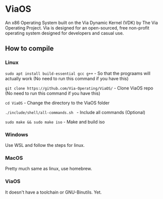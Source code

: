 # ViaOS
An x86 Operating System built on the Via Dynamic Kernel (VDK) by The Via Operating Project. Via is designed for an open-sourced, free non-profit operating system designed for developers and casual use.

## How to compile
### Linux
``` sudo apt install build-essential gcc g++ ``` - So that the prograams will actually work (No need to run this command if you have this)

``` git clone https://github.com/Via-Operating/ViaOS/ ``` - Clone ViaOS repo (No need to run this command if you have this)

``` cd ViaOS ``` - Change the directory to the ViaOS folder

```./include/shell/all-commands.sh ``` - Include all commands (Optional)

``` sudo make && sudo make iso ``` - Make and build iso

### Windows
Use WSL and follow the steps for linux.

### MacOS
Pretty much same as linux, use homebrew.

### ViaOS
It doesn't have a toolchain or GNU-Binutils. Yet.
